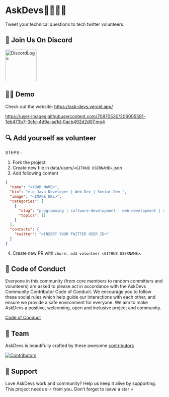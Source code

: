 # AskDevs👩‍💻👨‍💻

Tweet your technical questions to tech twitter volunteers.

## 👋 Join Us On Discord

<a href="[discord.gg/DFwsFKfgEB](https://discord.gg/DFwsFKfgEB)"><img src="https://seeklogo.com/images/D/discord-logo-134E148657-seeklogo.com.png" alt="DiscordLogo" width="100" height="100"></a>

## 👨‍💻 Demo

Check out the website: https://ask-devs.vercel.app/

https://user-images.githubusercontent.com/70970530/206005591-1eb473b7-3cfc-4d9a-ae1d-0acb492d2d07.mp4

## 🔍 Add yourself as volunteer

STEPS :

1. Fork the project
2. Create new file in data/users/`<GITHUB USERNAME>`.json
3. Add following content

```json
{
  "name": "<YOUR NAME>",
  "bio": "e.g Java Developer | Web Dev | Senior Dev ",
  "image": "<IMAGE URL>",
  "categories": [
    {
      "slug": "programming | software-development | web-development | mobile-development | data-science",
      "topics": []
    }
  ],
  "contacts": {
    "twitter": "<INSERT YOUR TWITTER USER ID>"
  }
}
```

4. Create new PR with `chore: add volunteer <GITHUB USERNAME>`.

## 📄 Code of Conduct

Everyone in this community (from core members to random committers and volunteers) are asked to please act in accordance with the AskDevs Community Contributor Code of Conduct. We encourage you to follow these social rules which help guide our interactions with each other, and ensure we provide a safe environment for everyone. We aim to make AskDevs a positive, welcoming, open and inclusive project and community.

[Code of Conduct](CODE_OF_CONDUCT.md)

<!--- ## 👨‍🍳 Contribute

See the [contributing docs](contributing.md) -->

## 🙌 Team

AskDevs is beautifully crafted by these awesome [contributors](https://github.com/codewithvoid/AskDevs/graphs/contributors)

[![Contributors](https://contrib.rocks/image?repo=codewithvoid/AskDevs)](https://github.com/codewithvoid/AskDevs/graphs/contributors)

## 🙏 Support

Love AskDevs work and community? Help us keep it alive by supporting.
This project needs a ⭐️ from you. Don’t forget to leave a star ⭐️
